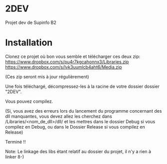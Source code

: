 ﻿2DEV
====

Projet dev de Supinfo B2

Installation
============

Clonez ce projet où bon vous semble et télécharger ces deux zip:
https://www.dropbox.com/s/pu4r7kgcahonnx3/Libraries.zip
https://www.dropbox.com/s/lvk3uumlcb4aht6/Media.zip

(Ces zip seront mis à jour régulièrement)

Une fois téléchargé, décompressez-les à la racine de votre dossier dossier "2DEV".

Vous pouvez compilez.

(Si, vous avez des erreurs lors du lancement du programme concernant des dll manquantes,
 vous devez allez les cherchez dans /Libraries/\<nom_de_dll>/dll/ et les mettres dans le dossier
 Debug si vous compilez en Debug, ou dans le Dossier Release si vous compilez en Release)

Terminé !!

Note: Le linkage des libs étant relatif au dossier du projet, il n'y a rien à linker 8-)
